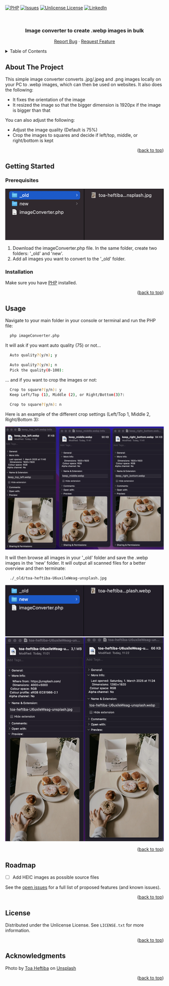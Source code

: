 <a id="readme-top"></a>


<!-- PROJECT SHIELDS -->
[![PHP][Php.net]][Php-url]
[![Issues][issues-shield]][issues-url]
[![Unlicense License][license-shield]][license-url]
[![LinkedIn][linkedin-shield]][linkedin-url]



<!-- PROJECT LOGO -->
<br />
<div align="center">
  <h3 align="center">Image converter to create .webp images in bulk</h3>

  <p align="center">
    <a href="https://github.com/smini-digital/image-converter/issues/new?labels=bug&template=bug-report.md">Report Bug</a>
    &middot;
    <a href="https://github.com/smini-digital/image-converter/issues/new?labels=enhancement&template=feature-request.md">Request Feature</a>
  </p>
</div>



<!-- TABLE OF CONTENTS -->
<details>
  <summary>Table of Contents</summary>
  <ol>
    <li>
      <a href="#about-the-project">About The Project</a>
    </li>
    <li>
      <a href="#getting-started">Getting Started</a>
      <ul>
        <li><a href="#prerequisites">Prerequisites</a></li>
        <li><a href="#installation">Installation</a></li>
      </ul>
    </li>
    <li><a href="#usage">Usage</a></li>
    <li><a href="#roadmap">Roadmap</a></li>
    <li><a href="#license">License</a></li>
    <li><a href="#acknowledgments">Acknowledgments</a></li>
  </ol>
</details>



<!-- ABOUT THE PROJECT -->
## About The Project

This simple image converter converts .jpg/.jpeg and .png images locally on your PC to .webp images, which can then be used on websites. It also does the following:

* It fixes the orientation of the image
* It resized the image so that the bigger dimension is 1920px if the image is bigger than that

You can also adjust the following:

* Adjust the image quality (Default is 75%)
* Crop the images to squares and decide if left/top, middle, or right/bottom is kept


<p align="right">(<a href="#readme-top">back to top</a>)</p>


<!-- GETTING STARTED -->
## Getting Started

### Prerequisites

![Prerequisite Screenshot][prerequisite-screenshot]

1. Download the imageConverter.php file. In the same folder, create two folders: '_old' and 'new'.
2. Add all images you want to convert to the '_old' folder.


### Installation

Make sure you have [PHP](https://www.php.net/downloads.php) installed.

<p align="right">(<a href="#readme-top">back to top</a>)</p>


<!-- USAGE -->
## Usage

Navigate to your main folder in your console or terminal and run the PHP file:

```sh
  php imageConverter.php
```

It will ask if you want auto quality (75) or not...

```sh
  Auto quality?(y/n); y
```

```sh
  Auto quality?(y/n); n
  Pick the quality(0-100):
```

... and if you want to crop the images or not:

```sh
  Crop to square?(y/n): y
  Keep Left/Top (1), Middle (2), or Right/Bottom(3)?:
```

```sh
  Crop to square?(y/n): n
```

Here is an example of the different crop settings (Left/Top 1, Middle 2, Right/Bottom 3):

![Crop Screenshot][crop-screenshot]

It will then browse all images in your '_old' folder and save the .webp images in the 'new' folder. It will output all scanned files for a better overview and then terminate:

```sh
  ./_old/toa-heftiba-U6uxileWeag-unsplash.jpg
```

![Result Screenshot][result-screenshot]
![Comparison Screenshot][comparison-screenshot]



<p align="right">(<a href="#readme-top">back to top</a>)</p>


<!-- ROADMAP -->
## Roadmap

- [ ] Add HEIC images as possible source files

See the [open issues](https://github.com/smini-digital/image-converter/issues) for a full list of proposed features (and known issues).

<p align="right">(<a href="#readme-top">back to top</a>)</p>


<!-- LICENSE -->
## License

Distributed under the Unlicense License. See `LICENSE.txt` for more information.

<p align="right">(<a href="#readme-top">back to top</a>)</p>

## Acknowledgments

Photo by [Toa Heftiba](https://unsplash.com/de/@heftiba) on [Unsplash](https://unsplash.com/de/fotos/person-die-weisses-papier-mit-schwarzbrot-halt-U6uxileWeag)

<p align="right">(<a href="#readme-top">back to top</a>)</p>


<!-- MARKDOWN LINKS & IMAGES -->
<!-- https://www.markdownguide.org/basic-syntax/#reference-style-links -->
[issues-shield]: https://img.shields.io/github/issues/smini-digital/image-converter
[issues-url]: https://github.com/smini-digital/image-converter/issues
[license-shield]: https://img.shields.io/github/license/smini-digital/image-converter
[license-url]: https://github.com/smini-digital/image-converter/blob/main/LICENCE.txt
[linkedin-shield]: https://custom-icon-badges.demolab.com/badge/LinkedIn-0A66C2?logo=linkedin-white&logoColor=fff
[linkedin-url]: https://www.linkedin.com/in/jasmin-dettelbach-22854a45/
[Php.net]: https://img.shields.io/badge/php-%23777BB4.svg?&logo=php&logoColor=white
[Php-url]: https://www.php.net/

[prerequisite-screenshot]: images/prerequisite.png
[crop-screenshot]: images/crop.png
[result-screenshot]: images/result.png
[comparison-screenshot]: images/comparison.png
